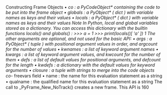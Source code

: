 Constructing Frame Objects •  _co :  a  PyCodeObject*  containing the code to be put into the frame object •  globals :  a  PyObject*  ( dict ) with variable names as keys and their values •  locals :  a  PyObject*  ( dict ) with variable names as keys and their values Note In Python, local and global variables stored as a dictionary. You can access this dictionary with the builtin functions  locals() and  globals() : >>>  a  =  1 >>>  print(locals()[ 'a' ]) 1 The other arguments are optional, and not used for the basic API: •  args :  a  PyObject*  ( tuple ) with positional argument values in order, and  argcount  for the number of values •  kwnames :  a list of keyword argument names •  kwargs :  a list of keyword argument values, and  kwcount  for the number of them •  defs :  a list of default values for positional arguments, and  defcount for the length •  kwdefs :  a dictionary with the default values for keyword arguments •  closure :  a tuple with strings to merge into the code objects  co_- freevars  ﬁeld •  name :  the name for this evaluation statement as a string •  qualname :  the qualiﬁed name for this evaluation statement as a string The call to  _PyFrame_New_NoTrack()  creates a new frame. This API is 160